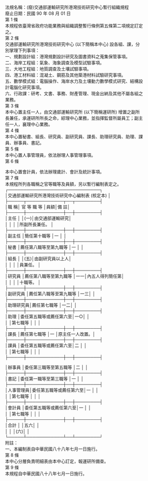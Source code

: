 法規名稱：(廢)交通部運輸研究所港灣技術研究中心暫行組織規程  
廢止日期：民國 90 年 08 月 01 日  
第 1 條  
本規程依臺灣省政府功能業務與組織調整暫行條例第五條第二項規定訂定  
之。  
第 2 條  
交通部運輸研究所港灣技術研究中心 (以下簡稱本中心) 設各組、課，分  
別掌理下列事項：  
一、規劃設計組：港灣規劃設計研究及圖書資料之蒐集保管事項。  
二、海岸工程組：氣象、海象調查及模型試驗事項。  
三、大地工程組：地質調查及土壤試驗事項。  
四、港工材料組：混凝土、鋼筋及其他築港材料試驗研究事項。  
五、數學模式組：電腦操作、海岸水力及土壤動力數學模式研究、結構設  
計電腦化研究事項。  
六、行政課：研考、文書、事務、財產管理、現金出納及其他不屬各組之  
業務。  
第 3 條  
本中心置主任一人，由交通部運輸研究所 (以下簡稱運研所) 增置之副所  
長兼任，承運研所所長之命，綜理中心業務，並指揮監督所屬員工；副主  
任一人，襄理中心業務。  
第 4 條  
本中心置秘書、組長、研究員、副研究員、課長、助理研究員、助理、課  
員、辦事員、書記。  
第 5 條  
本中心置人事管理員，依法辦理人事管理事項。  
第 6 條  


本中心置會計員，依法辦理歲計、會計及統計事項。  
第 7 條  
本規程所列各職稱之官等職等及員額，另以暫行編制表定之。  
┌──────────────────────────────┐  
│交通部運輸研究所港灣技術研究中心編制表 (核定本) │  
├─────┬────────────┬──┬────────┤  
│職 稱│ 官 等 職 等 │員額│備 註│  
├─────┼────────────┼──┼────────┤  
│主任 │ │(一)│由交通部運輸研究│  
│ │ │ │所副所長兼任。 │  
├─────┼────────────┼──┼────────┤  
│副主任 │簡任第十職等 │一 │ │  
├─────┼────────────┼──┼────────┤  
│秘書 │薦任第八職等至第九職等 │一 │ │  
├─────┼────────────┼──┼────────┤  
│組長 │ │(五)│由副研究員以上人│  
│ │ │ │員兼任。 │  
├─────┼────────────┼──┼────────┤  
│研究員 │薦任第八職等至第九職等 │一一│內五人得列簡任第│  
│ │ │ │十職等。 │  
├─────┼────────────┼──┼────────┤  
│副研究員 │薦任第八職等至第九職等 │一三│ │  
├─────┼────────────┼──┼────────┤  
│助理研究員│薦任第七職等 │一二│ │  
├─────┼────────────┼──┼────────┤  
│助理 │委任第五職等或薦任第六至│一○│ │  
│ │第七職等 │ │ │  
├─────┼────────────┼──┼────────┤  
│課長 │薦任第七職等 │一 │原主任一人改置。│  
├─────┼────────────┼──┼────────┤  
│課員 │委任第五職等或薦任第六至│二 │ │  
│ │第七職等 │ │ │  
├─────┼────────────┼──┼────────┤  


│辦事員 │委任第三職等至第五職等 │二 │ │  
├─────┼────────────┼──┼────────┤  
│書記 │委任第一職等至第三職等 │一 │ │  
├─────┼────────────┼──┼────────┤  
│人事管理員│委任第五職等或薦任第六至│一 │ │  
│ │第七職等 │ │ │  
├─────┼────────────┼──┼────────┤  
│會計員 │委任第五職等或薦任第六至│一 │ │  
│ │第七職等 │ │ │  
├─────┼────────────┼──┼────────┤  
│合計 │ │五六│ │  
│ │ │(六)│ │  
└─────┴────────────┴──┴────────┘  
附註：  
一、本編制表自中華民國八十八年七月一日施行。  
第 8 條  
本中心分層負責明細表由本中心訂定，報運研所備查。  
第 9 條  
本規程自中華民國八十八年七月一日施行。  


